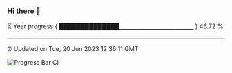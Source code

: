 ### Hi there 👋

⏳ Year progress { ██████████████▁▁▁▁▁▁▁▁▁▁▁▁▁▁▁▁ } 46.72 %

---

⏰ Updated on Tue, 20 Jun 2023 12:36:11 GMT

![Progress Bar CI](https://github.com/ZhaoGui/ZhaoGui/workflows/Progress%20Bar%20CI/badge.svg)
